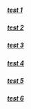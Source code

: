 ##### [test 1](https://flyingsonu122.github.io/DEMO/version%207/test1.html)

##### [test 2](https://flyingsonu122.github.io/DEMO/version%207/test2.html)

##### [test 3](https://flyingsonu122.github.io/DEMO/version%207/test3.html)

##### [test 4](https://flyingsonu122.github.io/DEMO/version%207/test4.html)

##### [test 5](https://flyingsonu122.github.io/DEMO/version%207/test5.html)

##### [test 6](https://flyingsonu122.github.io/DEMO/version%207/test6.html)